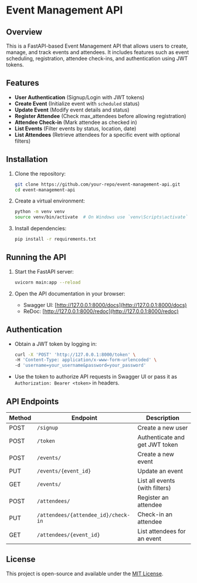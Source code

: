 
# Event Management API

## Overview
This is a FastAPI-based Event Management API that allows users to create, manage, and track events and attendees. It includes features such as event scheduling, registration, attendee check-ins, and authentication using JWT tokens.

## Features
- **User Authentication** (Signup/Login with JWT tokens)
- **Create Event** (Initialize event with `scheduled` status)
- **Update Event** (Modify event details and status)
- **Register Attendee** (Check max_attendees before allowing registration)
- **Attendee Check-in** (Mark attendee as checked in)
- **List Events** (Filter events by status, location, date)
- **List Attendees** (Retrieve attendees for a specific event with optional filters)

## Installation
1. Clone the repository:
   ```sh
   git clone https://github.com/your-repo/event-management-api.git
   cd event-management-api
   ```

2. Create a virtual environment:
   ```sh
   python -m venv venv
   source venv/bin/activate  # On Windows use `venv\Scripts\activate`
   ```

3. Install dependencies:
   ```sh
   pip install -r requirements.txt
   ```

## Running the API
1. Start the FastAPI server:
   ```sh
   uvicorn main:app --reload
   ```

2. Open the API documentation in your browser:
   - Swagger UI: [http://127.0.0.1:8000/docs](http://127.0.0.1:8000/docs)
   - ReDoc: [http://127.0.0.1:8000/redoc](http://127.0.0.1:8000/redoc)

## Authentication
- Obtain a JWT token by logging in:
  ```sh
  curl -X 'POST' 'http://127.0.0.1:8000/token' \
  -H 'Content-Type: application/x-www-form-urlencoded' \
  -d 'username=your_username&password=your_password'
  ```

- Use the token to authorize API requests in Swagger UI or pass it as `Authorization: Bearer <token>` in headers.

## API Endpoints
| Method | Endpoint | Description |
|--------|---------|-------------|
| POST | `/signup` | Create a new user |
| POST | `/token` | Authenticate and get JWT token |
| POST | `/events/` | Create a new event |
| PUT | `/events/{event_id}` | Update an event |
| GET | `/events/` | List all events (with filters) |
| POST | `/attendees/` | Register an attendee |
| PUT | `/attendees/{attendee_id}/check-in` | Check-in an attendee |
| GET | `/attendees/{event_id}` | List attendees for an event |

## License
This project is open-source and available under the [MIT License](LICENSE).